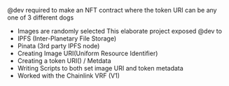  @dev required to make an NFT contract where the token URI can be any one of 3 different dogs
 - Images are randomly selected
 This elaborate project exposed @dev to 
  - IPFS (Inter-Planetary File Storage)
  - Pinata (3rd party IPFS node)
  - Creating Image URI(Uniform Resource Identifier)
  - Creating a token URI() / Metdata
  - Writing Scripts to both set image URI and  token metadata 
  - Worked with the Chainlink VRF (V1)

 